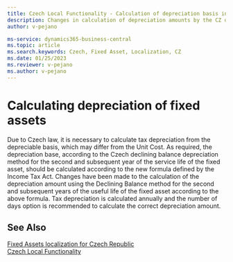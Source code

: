 ```yaml
---
title: Czech Local Functionality - Calculation of depreciation basis in Fixed assets| Microsoft Docs
description: Changes in calculation of depreciation amounts by the CZ declining-balance depreciation method.
author: v-pejano

ms-service: dynamics365-business-central
ms.topic: article
ms.search.keywords: Czech, Fixed Asset, Localization, CZ
ms.date: 01/25/2023
ms.reviewer: v-pejano
ms.author: v-pejano
---
```


# Calculating depreciation of fixed assets

Due to Czech law, it is necessary to calculate tax depreciation from the depreciable basis, which may differ from the Unit Cost. As required, the depreciation base, according to the Czech declining balance depreciation method for the second and subsequent year of the service life of the fixed asset, should be calculated according to the new formula defined by the Income Tax Act.
Changes have been made to the calculation of the depreciation amount using the Declining Balance method for the second and subsequent years of the useful life of the fixed asset according to the above formula. Tax depreciation is calculated annually and the number of days option is recommended to calculate the correct depreciation amount.

## See Also

[Fixed Assets localization for Czech Republic](ui-extensions-fixed-asset-localization-cz.md)  
[Czech Local Functionality](czech-local-functionality.md)  

